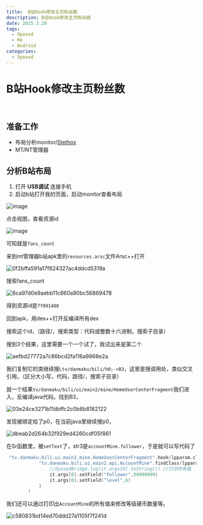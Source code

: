 ```yaml
---
title:  B站Hook修改主页粉丝数
description: B站Hook修改主页粉丝数
date: 2025.3.20
tags: 
  - Xposed
  - Re
  - Android
categories: 
  - Xposed 
---
```

#

# B站Hook修改主页粉丝数

‍

## 准备工作

* 布局分析monitor/[Stethox](https://github.com/5ec1cff/StethoX)
* MT/NT管理器

## 分析B站布局

1. 打开 **USB调试** 连接手机
2. 启动b站打开我的页面，启动monitor查看布局

![image](../public/image-20250320142527-km3efsb.png)

点击视图，查看资源id

![image](../public/image-20250320143934-at5ydad.png)

可知就是`fans_count`

来到mt管理器b站apk里的`resources.arsc`文件Arsc++打开

![0f2bffa591a17f824327ac4ddcd5319a](../public/0f2bffa591a17f824327ac4ddcd5319a-20250320144414-epuzkkm.jpg)

搜索fans_count

![6ca97d0e9aebb11c660a90bc56869478](../public/6ca97d0e9aebb11c660a90bc56869478-20250320144734-34w733k.jpg)

得到资源id是`7f091408`​

回到apk，用dex++打开反编译所有dex

搜索这个id，（路径/，搜索类型：代码或整数十六进制，搜索子目录）

搜到3个结果，这里需要一个一个试了，我试出来是第二个

![aefbd27772a7c86bcd2fa116a9868e2a](../public/aefbd27772a7c86bcd2fa116a9868e2a-20250320145107-j560v0p.jpg)

我们复制它的类继续搜`Ltv/danmaku/bili/h0;->B3`​，这里是搜调用处，类似交叉引用。（区分大小写，代码，路径/，搜索子目录）

就一个结果`tv/danmaku/bili/ui/main2/mine/HomeUserCenterFragment`​我们进入，反编译java代码。找到B3，

![03e24ce3271b11dbffc2c0b6b8182122](../public/03e24ce3271b11dbffc2c0b6b8182122-20250320145659-cfqb902.jpg)

发现被绑定给了p0，在当前java里继续搜p0，

![dbeab2d264b32f929ed4260cdf05f861](../public/dbeab2d264b32f929ed4260cdf05f861-20250320145816-dknw491.jpg)

在Sr函数里，被`setText`了，str3是`accountMine.follower`​，于是就可以写代码了

```kotlin
 "tv.danmaku.bili.ui.main2.mine.HomeUserCenterFragment".hook(lpparam.classLoader, "Sr",
            "tv.danmaku.bili.ui.main2.api.AccountMine".findClass(lpparam.classLoader), Boolean::class.java, before = {
                //XposedBridge.log(it.args[0].toString()) //打印所有值
				it.args[0].setField("follower",99999999)
                it.args[0].setField("level",6)
            }
        )
```

我们还可以通过打印出`AccountMine`​的所有值来修改等级硬币数量等。

![c580831bd14ed70ddd27a1105f7f241d](../public/c580831bd14ed70ddd27a1105f7f241d-20250320150440-fgqfl8r.jpg)
